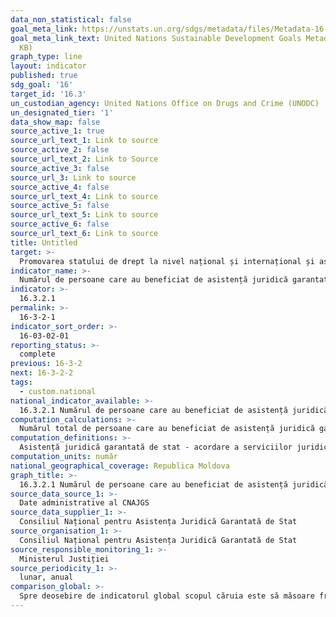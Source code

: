 ```yaml
---
data_non_statistical: false
goal_meta_link: https://unstats.un.org/sdgs/metadata/files/Metadata-16-03-02.pdf
goal_meta_link_text: United Nations Sustainable Development Goals Metadata (PDF 209
  KB)
graph_type: line
layout: indicator
published: true
sdg_goal: '16'
target_id: '16.3'
un_custodian_agency: United Nations Office on Drugs and Crime (UNODC)
un_designated_tier: '1'
data_show_map: false
source_active_1: true
source_url_text_1: Link to source
source_active_2: false
source_url_text_2: Link to Source
source_active_3: false
source_url_3: Link to source
source_active_4: false
source_url_text_4: Link to source
source_active_5: false
source_url_text_5: Link to source
source_active_6: false
source_url_text_6: Link to source
title: Untitled
target: >-
  Promovarea statului de drept la nivel național și internațional și asigurarea accesului egal la justiție pentru toți
indicator_name: >-
  Numărul de persoane care au beneficiat de asistență juridică garantată de stat
indicator: >-
  16.3.2.1
permalink: >-
  16-3-2-1
indicator_sort_order: >-
  16-03-02-01
reporting_status: >-
  complete
previous: 16-3-2
next: 16-3-2-2
tags:
  - custom.national
national_indicator_available: >-
  16.3.2.1 Numărul de persoane care au beneficiat de asistență juridică garantată de stat
computation_calculations: >-
  Numărul total de persoane care au beneficiat de asistență juridică garantată de stat în anul de referință.
computation_definitions: >-
  Asistență juridică garantată de stat - acordare a serviciilor juridice prevăzute în prezenta lege din contul mijloacelor destinate acordării unor astfel de servicii persoanelor care nu dispun de suficiente mijloace financiare pentru plata lor și care întrunesc condițiile stipulate în prezenta lege. Asistența juridică garantată de stat include servii de asistență juridică primară și asistență juridică calificată. (art. 2 și 3 din Legea nr. 198 din  26.07.2007, cu privire la asistență juridică garantată de stat)
computation_units: număr
national_geographical_coverage: Republica Moldova
graph_title: >-
  16.3.2.1 Numărul de persoane care au beneficiat de asistență juridică garantată de stat
source_data_source_1: >-
  Date administrative al CNAJGS
source_data_supplier_1: >-
  Consiliul Național pentru Asistența Juridică Garantată de Stat
source_organisation_1: >-
  Consiliul Național pentru Asistența Juridică Garantată de Stat
source_responsible_monitoring_1: >-
  Ministerul Justiției
source_periodicity_1: >-
  lunar, anual
comparison_global: >-
  Spre deosebire de indicatorul global scopul căruia este să măsoare frecvența aplicării măsurilor preventive rivative de libertate, rolul indicatorului respectiv este să ofere date referitor la îndeplinirea condițiilor de asigurare obligatorie cu apărători persoanelor care nu-și pot permite angajarea acestora.
---
```

